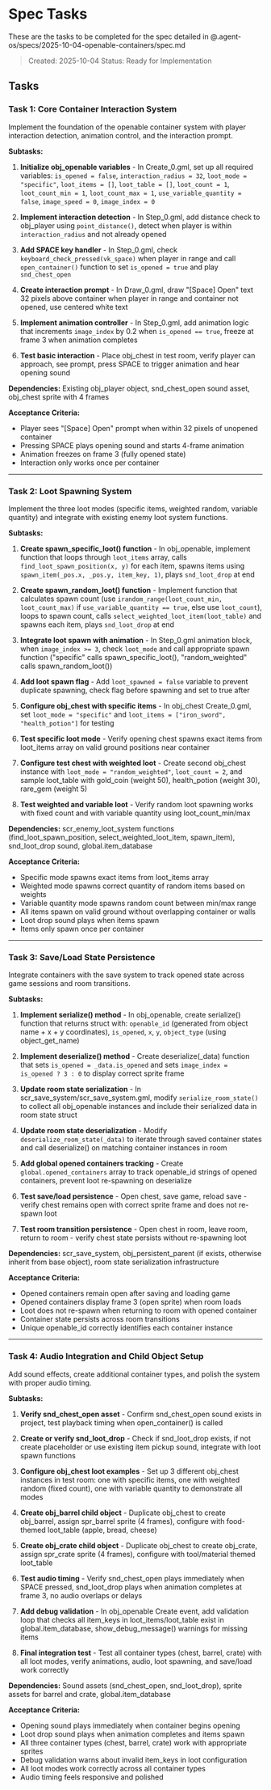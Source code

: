 # Spec Tasks

These are the tasks to be completed for the spec detailed in @.agent-os/specs/2025-10-04-openable-containers/spec.md

> Created: 2025-10-04
> Status: Ready for Implementation

## Tasks

### Task 1: Core Container Interaction System

Implement the foundation of the openable container system with player interaction detection, animation control, and the interaction prompt.

**Subtasks:**
1. **Initialize obj_openable variables** - In Create_0.gml, set up all required variables: `is_opened = false`, `interaction_radius = 32`, `loot_mode = "specific"`, `loot_items = []`, `loot_table = []`, `loot_count = 1`, `loot_count_min = 1`, `loot_count_max = 1`, `use_variable_quantity = false`, `image_speed = 0`, `image_index = 0`

2. **Implement interaction detection** - In Step_0.gml, add distance check to obj_player using `point_distance()`, detect when player is within `interaction_radius` and not already opened

3. **Add SPACE key handler** - In Step_0.gml, check `keyboard_check_pressed(vk_space)` when player in range and call `open_container()` function to set `is_opened = true` and play `snd_chest_open`

4. **Create interaction prompt** - In Draw_0.gml, draw "[Space] Open" text 32 pixels above container when player in range and container not opened, use centered white text

5. **Implement animation controller** - In Step_0.gml, add animation logic that increments `image_index` by 0.2 when `is_opened == true`, freeze at frame 3 when animation completes

6. **Test basic interaction** - Place obj_chest in test room, verify player can approach, see prompt, press SPACE to trigger animation and hear opening sound

**Dependencies:** Existing obj_player object, snd_chest_open sound asset, obj_chest sprite with 4 frames

**Acceptance Criteria:**
- Player sees "[Space] Open" prompt when within 32 pixels of unopened container
- Pressing SPACE plays opening sound and starts 4-frame animation
- Animation freezes on frame 3 (fully opened state)
- Interaction only works once per container

---

### Task 2: Loot Spawning System

Implement the three loot modes (specific items, weighted random, variable quantity) and integrate with existing enemy loot system functions.

**Subtasks:**
1. **Create spawn_specific_loot() function** - In obj_openable, implement function that loops through `loot_items` array, calls `find_loot_spawn_position(x, y)` for each item, spawns items using `spawn_item(_pos.x, _pos.y, item_key, 1)`, plays `snd_loot_drop` at end

2. **Create spawn_random_loot() function** - Implement function that calculates spawn count (use `irandom_range(loot_count_min, loot_count_max)` if `use_variable_quantity == true`, else use `loot_count`), loops to spawn count, calls `select_weighted_loot_item(loot_table)` and spawns each item, plays `snd_loot_drop` at end

3. **Integrate loot spawn with animation** - In Step_0.gml animation block, when `image_index >= 3`, check `loot_mode` and call appropriate spawn function ("specific" calls spawn_specific_loot(), "random_weighted" calls spawn_random_loot())

4. **Add loot spawn flag** - Add `loot_spawned = false` variable to prevent duplicate spawning, check flag before spawning and set to true after

5. **Configure obj_chest with specific items** - In obj_chest Create_0.gml, set `loot_mode = "specific"` and `loot_items = ["iron_sword", "health_potion"]` for testing

6. **Test specific loot mode** - Verify opening chest spawns exact items from loot_items array on valid ground positions near container

7. **Configure test chest with weighted loot** - Create second obj_chest instance with `loot_mode = "random_weighted"`, `loot_count = 2`, and sample loot_table with gold_coin (weight 50), health_potion (weight 30), rare_gem (weight 5)

8. **Test weighted and variable loot** - Verify random loot spawning works with fixed count and with variable quantity using loot_count_min/max

**Dependencies:** scr_enemy_loot_system functions (find_loot_spawn_position, select_weighted_loot_item, spawn_item), snd_loot_drop sound, global.item_database

**Acceptance Criteria:**
- Specific mode spawns exact items from loot_items array
- Weighted mode spawns correct quantity of random items based on weights
- Variable quantity mode spawns random count between min/max range
- All items spawn on valid ground without overlapping container or walls
- Loot drop sound plays when items spawn
- Items only spawn once per container

---

### Task 3: Save/Load State Persistence

Integrate containers with the save system to track opened state across game sessions and room transitions.

**Subtasks:**
1. **Implement serialize() method** - In obj_openable, create serialize() function that returns struct with: `openable_id` (generated from object name + x + y coordinates), `is_opened`, `x`, `y`, `object_type` (using object_get_name)

2. **Implement deserialize() method** - Create deserialize(_data) function that sets `is_opened = _data.is_opened` and sets `image_index = is_opened ? 3 : 0` to display correct sprite frame

3. **Update room state serialization** - In scr_save_system/scr_save_system.gml, modify `serialize_room_state()` to collect all obj_openable instances and include their serialized data in room state struct

4. **Update room state deserialization** - Modify `deserialize_room_state(_data)` to iterate through saved container states and call deserialize() on matching container instances in room

5. **Add global opened containers tracking** - Create `global.opened_containers` array to track openable_id strings of opened containers, prevent loot re-spawning on deserialize

6. **Test save/load persistence** - Open chest, save game, reload save - verify chest remains open with correct sprite frame and does not re-spawn loot

7. **Test room transition persistence** - Open chest in room, leave room, return to room - verify chest state persists without re-spawning loot

**Dependencies:** scr_save_system, obj_persistent_parent (if exists, otherwise inherit from base object), room state serialization infrastructure

**Acceptance Criteria:**
- Opened containers remain open after saving and loading game
- Opened containers display frame 3 (open sprite) when room loads
- Loot does not re-spawn when returning to room with opened container
- Container state persists across room transitions
- Unique openable_id correctly identifies each container instance

---

### Task 4: Audio Integration and Child Object Setup

Add sound effects, create additional container types, and polish the system with proper audio timing.

**Subtasks:**
1. **Verify snd_chest_open asset** - Confirm snd_chest_open sound exists in project, test playback timing when open_container() is called

2. **Create or verify snd_loot_drop** - Check if snd_loot_drop exists, if not create placeholder or use existing item pickup sound, integrate with loot spawn functions

3. **Configure obj_chest loot examples** - Set up 3 different obj_chest instances in test room: one with specific items, one with weighted random (fixed count), one with variable quantity to demonstrate all modes

4. **Create obj_barrel child object** - Duplicate obj_chest to create obj_barrel, assign spr_barrel sprite (4 frames), configure with food-themed loot_table (apple, bread, cheese)

5. **Create obj_crate child object** - Duplicate obj_chest to create obj_crate, assign spr_crate sprite (4 frames), configure with tool/material themed loot_table

6. **Test audio timing** - Verify snd_chest_open plays immediately when SPACE pressed, snd_loot_drop plays when animation completes at frame 3, no audio overlaps or delays

7. **Add debug validation** - In obj_openable Create event, add validation loop that checks all item_keys in loot_items/loot_table exist in global.item_database, show_debug_message() warnings for missing items

8. **Final integration test** - Test all container types (chest, barrel, crate) with all loot modes, verify animations, audio, loot spawning, and save/load work correctly

**Dependencies:** Sound assets (snd_chest_open, snd_loot_drop), sprite assets for barrel and crate, global.item_database

**Acceptance Criteria:**
- Opening sound plays immediately when container begins opening
- Loot drop sound plays when animation completes and items spawn
- All three container types (chest, barrel, crate) work with appropriate sprites
- Debug validation warns about invalid item_keys in loot configuration
- All loot modes work correctly across all container types
- Audio timing feels responsive and polished
